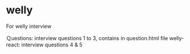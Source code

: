 # welly
For welly interview

Ｑuestions: interview questions 1 to 3, contains in question.html file
welly-react: interview questions 4 & 5
